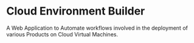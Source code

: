 Cloud Environment Builder
=========================

A Web Application to Automate workflows involved in the deployment of various Products on Cloud Virtual Machines.

